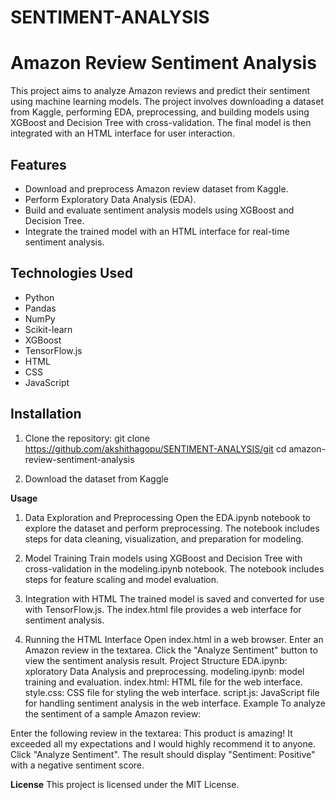 # SENTIMENT-ANALYSIS
# Amazon Review Sentiment Analysis

This project aims to analyze Amazon reviews and predict their sentiment using machine learning models. The project involves downloading a dataset from Kaggle, performing EDA, preprocessing, and building models using XGBoost and Decision Tree with cross-validation. The final model is then integrated with an HTML interface for user interaction.

## Features

- Download and preprocess Amazon review dataset from Kaggle.
- Perform Exploratory Data Analysis (EDA).
- Build and evaluate sentiment analysis models using XGBoost and Decision Tree.
- Integrate the trained model with an HTML interface for real-time sentiment analysis.

## Technologies Used

- Python
- Pandas
- NumPy
- Scikit-learn
- XGBoost
- TensorFlow.js
- HTML
- CSS
- JavaScript

## Installation

1. Clone the repository:
   git clone https://github.com/akshithagopu/SENTIMENT-ANALYSIS/git
   cd amazon-review-sentiment-analysis

2. Download the dataset from Kaggle

**Usage**
1. Data Exploration and Preprocessing
Open the EDA.ipynb notebook to explore the dataset and perform preprocessing.
The notebook includes steps for data cleaning, visualization, and preparation for modeling.

2. Model Training
Train models using XGBoost and Decision Tree with cross-validation in the modeling.ipynb notebook.
The notebook includes steps for feature scaling and model evaluation.

3. Integration with HTML
The trained model is saved and converted for use with TensorFlow.js.
The index.html file provides a web interface for sentiment analysis.

4. Running the HTML Interface
Open index.html in a web browser.
Enter an Amazon review in the textarea.
Click the "Analyze Sentiment" button to view the sentiment analysis result.
Project Structure
EDA.ipynb: xploratory Data Analysis and preprocessing.
modeling.ipynb: model training and evaluation.
index.html: HTML file for the web interface.
style.css: CSS file for styling the web interface.
script.js: JavaScript file for handling sentiment analysis in the web interface.
Example
To analyze the sentiment of a sample Amazon review:

Enter the following review in the textarea:
This product is amazing! It exceeded all my expectations and I would highly recommend it to anyone.
Click "Analyze Sentiment".
The result should display "Sentiment: Positive" with a negative sentiment score.

**License**
This project is licensed under the MIT License.


